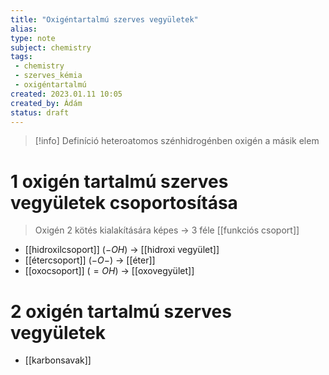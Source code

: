 ```yaml
---
title: "Oxigéntartalmú szerves vegyületek"
alias: 
type: note
subject: chemistry
tags:
 - chemistry
 - szerves_kémia
 - oxigéntartalmú
created: 2023.01.11 10:05
created_by: Ádám
status: draft
---
```

>[!info] Definíció
>heteroatomos szénhidrogénben oxigén a másik elem

# 1 oxigén tartalmú szerves vegyületek csoportosítása
> Oxigén 2 kötés kialakítására képes → 3 féle [[funkciós csoport]]
- [[hidroxilcsoport]] ($-OH$) → [[hidroxi vegyület]]
- [[étercsoport]] ($-O-$) → [[éter]]
- [[oxocsoport]] ($=OH$) → [[oxovegyület]]

# 2 oxigén tartalmú szerves vegyületek 
- [[karbonsavak]]


  
